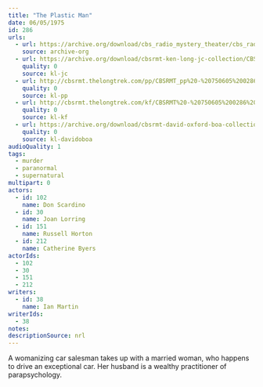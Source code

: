 ```yaml
---
title: "The Plastic Man"
date: 06/05/1975
id: 286
urls: 
  - url: https://archive.org/download/cbs_radio_mystery_theater/cbs_radio_mystery_theater-0251-0300.zip/cbs_radio_mystery_theater-0251-0300%2Fcbsrmt_0286_the_plastic_man.mp3
    source: archive-org
  - url: https://archive.org/download/cbsrmt-ken-long-jc-collection/CBSRMT - 750605 0286 Plastic Man vbr bm2 -outro_jc.mp3
    quality: 0
    source: kl-jc
  - url: http://cbsrmt.thelongtrek.com/pp/CBSRMT_pp%20-%20750605%200286%20The%20Plastic%20Man.mp3
    quality: 0
    source: kl-pp
  - url: http://cbsrmt.thelongtrek.com/kf/CBSRMT%20-%20750605%200286%20The%20Plastic%20Man_kf.mp3
    quality: 0
    source: kl-kf
  - url: https://archive.org/download/cbsrmt-david-oxford-boa-collection/CBSRMT-750605-0286-The-Plastic-Man-(64-44)_kf-{BoA}.mp3
    quality: 0
    source: kl-davidoboa
audioQuality: 1
tags: 
  - murder
  - paranormal
  - supernatural
multipart: 0
actors:  
  - id: 102
    name: Don Scardino  
  - id: 30
    name: Joan Lorring  
  - id: 151
    name: Russell Horton  
  - id: 212
    name: Catherine Byers
actorIds:  
  - 102  
  - 30  
  - 151  
  - 212
writers:  
  - id: 38
    name: Ian Martin
writerIds:  
  - 38
notes: 
descriptionSource: nrl
---
```

A womanizing car salesman takes up with a married woman, who happens to drive an exceptional car. Her husband is a wealthy practitioner of parapsychology.